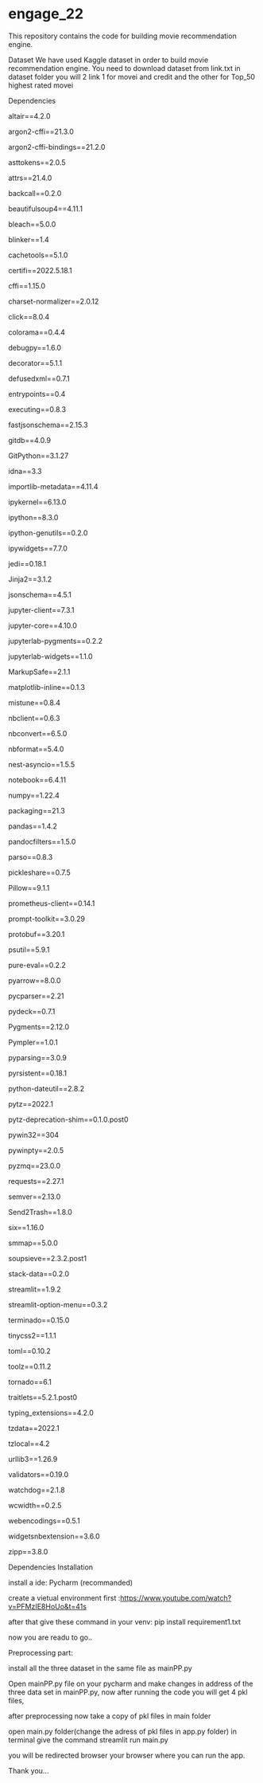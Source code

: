 # engage_22

This repository contains the code for building movie recommendation engine.

Dataset
 We have used Kaggle dataset in order to build movie recommendation engine.
 You need to download dataset from link.txt in dataset folder you will 2 link 1 for movei and credit and the other for Top_50 highest rated movei
 
 Dependencies
 
 altair==4.2.0
 
argon2-cffi==21.3.0

argon2-cffi-bindings==21.2.0

asttokens==2.0.5

attrs==21.4.0

backcall==0.2.0

beautifulsoup4==4.11.1

bleach==5.0.0

blinker==1.4

cachetools==5.1.0

certifi==2022.5.18.1

cffi==1.15.0

charset-normalizer==2.0.12

click==8.0.4

colorama==0.4.4

debugpy==1.6.0

decorator==5.1.1

defusedxml==0.7.1

entrypoints==0.4

executing==0.8.3

fastjsonschema==2.15.3

gitdb==4.0.9

GitPython==3.1.27

idna==3.3

importlib-metadata==4.11.4

ipykernel==6.13.0

ipython==8.3.0

ipython-genutils==0.2.0

ipywidgets==7.7.0

jedi==0.18.1

Jinja2==3.1.2

jsonschema==4.5.1

jupyter-client==7.3.1

jupyter-core==4.10.0

jupyterlab-pygments==0.2.2

jupyterlab-widgets==1.1.0

MarkupSafe==2.1.1

matplotlib-inline==0.1.3

mistune==0.8.4

nbclient==0.6.3

nbconvert==6.5.0

nbformat==5.4.0

nest-asyncio==1.5.5

notebook==6.4.11

numpy==1.22.4

packaging==21.3

pandas==1.4.2

pandocfilters==1.5.0

parso==0.8.3

pickleshare==0.7.5

Pillow==9.1.1

prometheus-client==0.14.1

prompt-toolkit==3.0.29

protobuf==3.20.1

psutil==5.9.1

pure-eval==0.2.2

pyarrow==8.0.0

pycparser==2.21

pydeck==0.7.1

Pygments==2.12.0

Pympler==1.0.1

pyparsing==3.0.9

pyrsistent==0.18.1

python-dateutil==2.8.2

pytz==2022.1

pytz-deprecation-shim==0.1.0.post0

pywin32==304

pywinpty==2.0.5

pyzmq==23.0.0

requests==2.27.1

semver==2.13.0

Send2Trash==1.8.0

six==1.16.0

smmap==5.0.0

soupsieve==2.3.2.post1

stack-data==0.2.0

streamlit==1.9.2

streamlit-option-menu==0.3.2

terminado==0.15.0

tinycss2==1.1.1

toml==0.10.2

toolz==0.11.2

tornado==6.1

traitlets==5.2.1.post0

typing_extensions==4.2.0

tzdata==2022.1

tzlocal==4.2

urllib3==1.26.9

validators==0.19.0

watchdog==2.1.8

wcwidth==0.2.5

webencodings==0.5.1

widgetsnbextension==3.6.0

zipp==3.8.0


Dependencies Installation

install a ide: Pycharm (recommanded)

create a vietual environment first :https://www.youtube.com/watch?v=PFMzIE8HoUo&t=41s 

after that give these command in your venv: pip install requirement1.txt

now you are readu to go..

Preprocessing part:

install all the three dataset in the same file as mainPP.py

Open mainPP.py file on your pycharm and make changes in address of the three data set in mainPP.py, now after running the code you will get 4 pkl files,

after preprocessing now take a copy of pkl files in main folder

open main.py folder(change the adress of pkl files in app.py folder) in terminal give the command streamlit run main.py 

you will be redirected browser your browser where you can run the app.
 
 Thank you...
